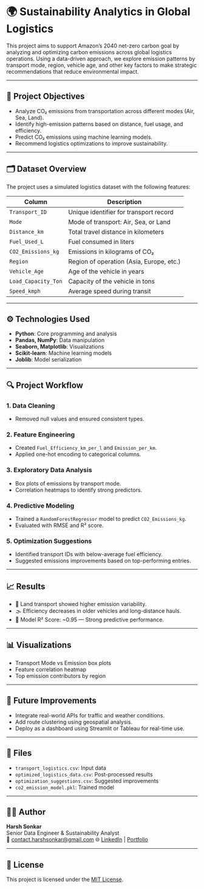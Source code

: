 # 🌍 Sustainability Analytics in Global Logistics

This project aims to support Amazon’s 2040 net-zero carbon goal by analyzing and optimizing carbon emissions across global logistics operations. Using a data-driven approach, we explore emission patterns by transport mode, region, vehicle age, and other key factors to make strategic recommendations that reduce environmental impact.

---

## 📌 Project Objectives

- Analyze CO₂ emissions from transportation across different modes (Air, Sea, Land).
- Identify high-emission patterns based on distance, fuel usage, and efficiency.
- Predict CO₂ emissions using machine learning models.
- Recommend logistics optimizations to improve sustainability.

---

## 🗂 Dataset Overview

The project uses a simulated logistics dataset with the following features:

| Column                 | Description                                      |
|------------------------|--------------------------------------------------|
| `Transport_ID`         | Unique identifier for transport record           |
| `Mode`                 | Mode of transport: Air, Sea, or Land             |
| `Distance_km`          | Total travel distance in kilometers              |
| `Fuel_Used_L`          | Fuel consumed in liters                          |
| `CO2_Emissions_kg`     | Emissions in kilograms of CO₂                    |
| `Region`               | Region of operation (Asia, Europe, etc.)         |
| `Vehicle_Age`          | Age of the vehicle in years                      |
| `Load_Capacity_Ton`    | Capacity of the vehicle in tons                  |
| `Speed_kmph`           | Average speed during transit                     |

---

## ⚙️ Technologies Used

- **Python**: Core programming and analysis
- **Pandas, NumPy**: Data manipulation
- **Seaborn, Matplotlib**: Visualizations
- **Scikit-learn**: Machine learning models
- **Joblib**: Model serialization

---

## 🔍 Project Workflow

### 1. Data Cleaning
- Removed null values and ensured consistent types.

### 2. Feature Engineering
- Created `Fuel_Efficiency_km_per_l` and `Emission_per_km`.
- Applied one-hot encoding to categorical columns.

### 3. Exploratory Data Analysis
- Box plots of emissions by transport mode.
- Correlation heatmaps to identify strong predictors.

### 4. Predictive Modeling
- Trained a `RandomForestRegressor` model to predict `CO2_Emissions_kg`.
- Evaluated with RMSE and R² score.

### 5. Optimization Suggestions
- Identified transport IDs with below-average fuel efficiency.
- Suggested emissions improvements based on top-performing entries.

---

## 📈 Results

- 🚚 Land transport showed higher emission variability.
- 🌫️ Efficiency decreases in older vehicles and long-distance hauls.
- 🧠 Model R² Score: ~0.95 — Strong predictive performance.

---

## 📊 Visualizations

- Transport Mode vs Emission box plots
- Feature correlation heatmap
- Top emission contributors by region

---

## 🔮 Future Improvements

- Integrate real-world APIs for traffic and weather conditions.
- Add route clustering using geospatial analysis.
- Deploy as a dashboard using Streamlit or Tableau for real-time use.

---

## 📁 Files

- `transport_logistics.csv`: Input data
- `optimized_logistics_data.csv`: Post-processed results
- `optimization_suggestions.csv`: Suggested improvements
- `co2_emission_model.pkl`: Trained model

---

## 👨‍💻 Author

**Harsh Sonkar**  
Senior Data Engineer & Sustainability Analyst  
📧 contact.harshsonkar@gmail.com 
🌐 [LinkedIn](www.linkedin.com/in/harsh-sonkar-232573250/) | [Portfolio](https://hq969.github.io/harsh-sonkar-portfolio-hk/)

---

## 📜 License

This project is licensed under the [MIT License](https://opensource.org/licenses/MIT).


